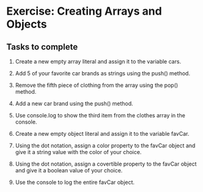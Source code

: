 # Exercise: Creating Arrays and Objects

## Tasks to complete
1. Create a new empty array literal and assign it to the variable cars.

2. Add 5 of your favorite car brands as strings using the push() method.

3. Remove the fifth piece of clothing from the array using the pop() method.

4. Add a new car brand using the push() method.

5. Use console.log to show the third item from the clothes array in the console.

6. Create a new empty object literal and assign it to the variable favCar.

7. Using the dot notation, assign a color property to the favCar object and give it a string value with the color of your choice.

8. Using the dot notation, assign a covertible property to the favCar object and give it a boolean value of your choice.

9. Use the console to log the entire favCar object.